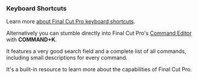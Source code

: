 ### Keyboard Shortcuts

Learn more [about Final Cut Pro keyboard shortcuts](https://support.apple.com/en-au/guide/final-cut-pro/ver90ba5929/mac).

Alternatively you can stumble directly into Final Cut Pro's [Command Editor](https://support.apple.com/en-au/guide/final-cut-pro/ver8a33d500d/10.6.6/mac/12.6) with **COMMAND+K**.

It features a very good search field and a complete list of all commands, including small descriptions for every command.

It's a built-in resource to learn more about the capabilities of Final Cut Pro.